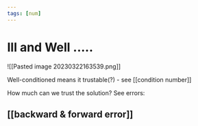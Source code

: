 ```yaml
---
tags: [num]
---
```

# Ill and Well .....
![[Pasted image 20230322163539.png]]

Well-conditioned means it trustable(?) - see [[condition number]]

How much can we trust the solution? See errors:

## [[backward & forward error]]


